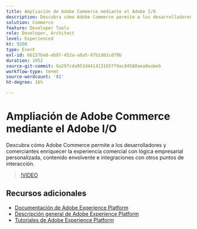 ```yaml
---
title: Ampliación de Adobe Commerce mediante el Adobe I/O
description: Descubra cómo Adobe Commerce permite a los desarrolladores y comerciantes enriquecer la experiencia comercial con lógica empresarial personalizada, contenido envolvente e integraciones con otros puntos de interacción.
solution: Commerce
feature: Developer Tools
role: Developer, Architect
level: Experienced
kt: 9200
type: Event
exl-id: 66157be8-eb97-452a-a8a5-97b1d61cd79b
duration: 1952
source-git-commit: 9a297cda953d4414131657f9ac84580aea0eabeb
workflow-type: tm+mt
source-wordcount: '81'
ht-degree: 16%

---
```


# Ampliación de Adobe Commerce mediante el Adobe I/O

Descubra cómo Adobe Commerce permite a los desarrolladores y comerciantes enriquecer la experiencia comercial con lógica empresarial personalizada, contenido envolvente e integraciones con otros puntos de interacción.

>[!VIDEO](https://video.tv.adobe.com/v/337727/?quality=12&learn=on&hidetitle=true)

## Recursos adicionales

- [Documentación de Adobe Experience Platform](https://experienceleague.adobe.com/docs/experience-platform.html?lang=es)
- [Descripción general de Adobe Experience Platform](https://experienceleague.adobe.com/docs/experience-platform/landing/home.html?lang=es)
- [Tutoriales de Adobe Experience Platform](https://experienceleague.adobe.com/docs/platform-learn/tutorials/overview.html?lang=es)
